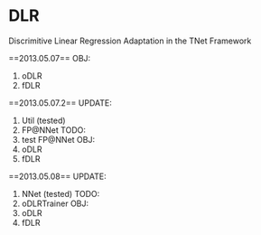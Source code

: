 DLR
===

Discrimitive Linear Regression Adaptation in the TNet Framework

==2013.05.07==
OBJ:
1. oDLR
2. fDLR

==2013.05.07.2==
UPDATE:
1. Util (tested)
2. FP@NNet
TODO:
1. test FP@NNet
OBJ:
1. oDLR
2. fDLR

==2013.05.08==
UPDATE:
1. NNet (tested)
TODO:
1. oDLRTrainer
OBJ:
1. oDLR
2. fDLR
